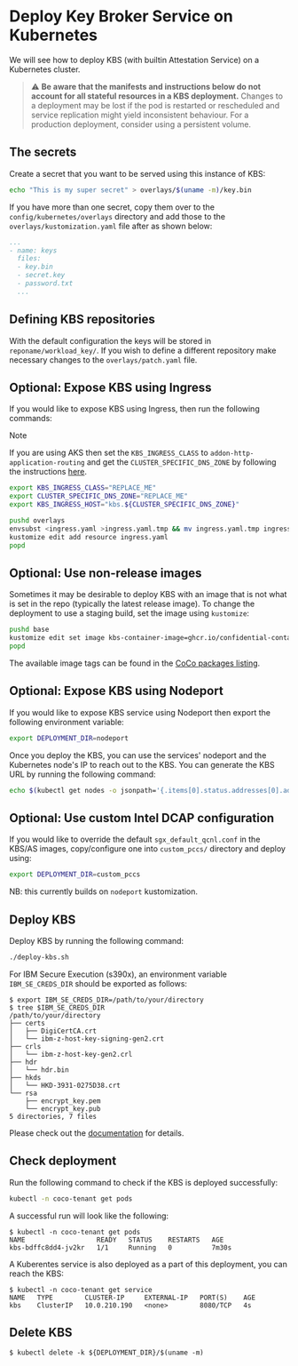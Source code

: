 # Deploy Key Broker Service on Kubernetes

We will see how to deploy KBS (with builtin Attestation Service) on a Kubernetes cluster.

> :warning: **Be aware that the manifests and instructions below do not account for all stateful resources in a KBS deployment.** Changes to a deployment may be lost if the pod is restarted or rescheduled and service replication might yield inconsistent behaviour. For a production deployment, consider using a persistent volume.

## The secrets

Create a secret that you want to be served using this instance of KBS:

```bash
echo "This is my super secret" > overlays/$(uname -m)/key.bin
```

If you have more than one secret, copy them over to the `config/kubernetes/overlays` directory and add those to the `overlays/kustomization.yaml` file after as shown below:

```yaml
...
- name: keys
  files:
  - key.bin
  - secret.key
  - password.txt
  ...
```

## Defining KBS repositories

With the default configuration the keys will be stored in `reponame/workload_key/`. If you wish to define a different repository make necessary changes to the `overlays/patch.yaml` file.

## Optional: Expose KBS using Ingress

If you would like to expose KBS using Ingress, then run the following commands:

> [!NOTE]
> If you are using AKS then set the `KBS_INGRESS_CLASS` to `addon-http-application-routing` and get the `CLUSTER_SPECIFIC_DNS_ZONE` by following the instructions [here](https://learn.microsoft.com/en-us/azure/aks/http-application-routing#enable-http-application-routing).

```bash
export KBS_INGRESS_CLASS="REPLACE_ME"
export CLUSTER_SPECIFIC_DNS_ZONE="REPLACE_ME"
export KBS_INGRESS_HOST="kbs.${CLUSTER_SPECIFIC_DNS_ZONE}"

pushd overlays
envsubst <ingress.yaml >ingress.yaml.tmp && mv ingress.yaml.tmp ingress.yaml
kustomize edit add resource ingress.yaml
popd
```

## Optional: Use non-release images

Sometimes it may be desirable to deploy KBS with an image that is not what is set in the repo (typically
the latest release image). To change the deployment to use a staging build, set the image using `kustomize`:

```bash
pushd base
kustomize edit set image kbs-container-image=ghcr.io/confidential-containers/staged-images/kbs:65ee7e1acccd13dcb515058e71c5f8bfb4281e35
popd
```

The available image tags can be found in the [CoCo packages listing](https://github.com/orgs/confidential-containers/packages?repo_name=trustee).

## Optional: Expose KBS using Nodeport

If you would like to expose KBS service using Nodeport then export the following environment variable:

```bash
export DEPLOYMENT_DIR=nodeport
```

Once you deploy the KBS, you can use the services' nodeport and the Kubernetes node's IP to reach out to the KBS. You can generate the KBS URL by running the following command:

```bash
echo $(kubectl get nodes -o jsonpath='{.items[0].status.addresses[0].address}'):$(kubectl get svc kbs -n coco-tenant -o jsonpath='{.spec.ports[0].nodePort}')
```

## Optional: Use custom Intel DCAP configuration

If you would like to override the default `sgx_default_qcnl.conf` in the KBS/AS images, copy/configure one into `custom_pccs/` directory and deploy using:

```bash
export DEPLOYMENT_DIR=custom_pccs
```

NB: this currently builds on `nodeport` kustomization.

## Deploy KBS

Deploy KBS by running the following command:

```bash
./deploy-kbs.sh
```

For IBM Secure Execution (s390x), an environment variable `IBM_SE_CREDS_DIR` should be exported as follows:

```
$ export IBM_SE_CREDS_DIR=/path/to/your/directory
$ tree $IBM_SE_CREDS_DIR
/path/to/your/directory
├── certs
│   ├── DigiCertCA.crt
│   └── ibm-z-host-key-signing-gen2.crt
├── crls
│   └── ibm-z-host-key-gen2.crl
├── hdr
│   └── hdr.bin
├── hkds
│   └── HKD-3931-0275D38.crt
└── rsa
    ├── encrypt_key.pem
    └── encrypt_key.pub
5 directories, 7 files
```

Please check out the [documentation](https://github.com/confidential-containers/trustee/tree/main/deps/verifier/src/se) for details.

## Check deployment

Run the following command to check if the KBS is deployed successfully:

```bash
kubectl -n coco-tenant get pods
```

A successful run will look like the following:

```console
$ kubectl -n coco-tenant get pods
NAME                  READY   STATUS    RESTARTS   AGE
kbs-bdffc8dd4-jv2kr   1/1     Running   0          7m30s
```

A Kuberentes service is also deployed as a part of this deployment, you can reach the KBS:

```console
$ kubectl -n coco-tenant get service
NAME   TYPE        CLUSTER-IP     EXTERNAL-IP   PORT(S)    AGE
kbs    ClusterIP   10.0.210.190   <none>        8080/TCP   4s
```

## Delete KBS

```
$ kubectl delete -k ${DEPLOYMENT_DIR}/$(uname -m)
```
